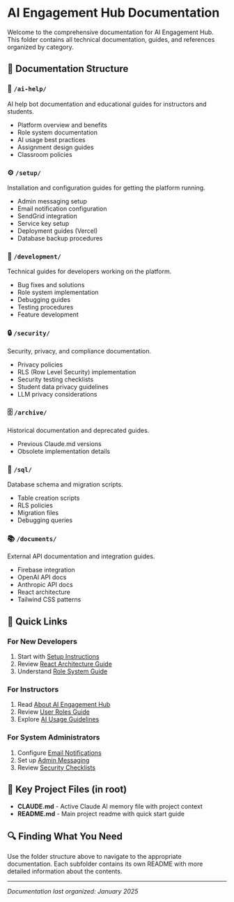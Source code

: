 # AI Engagement Hub Documentation

Welcome to the comprehensive documentation for AI Engagement Hub. This folder contains all technical documentation, guides, and references organized by category.

## 📁 Documentation Structure

### 🤖 `/ai-help/`
AI help bot documentation and educational guides for instructors and students.
- Platform overview and benefits
- Role system documentation
- AI usage best practices
- Assignment design guides
- Classroom policies

### ⚙️ `/setup/`
Installation and configuration guides for getting the platform running.
- Admin messaging setup
- Email notification configuration
- SendGrid integration
- Service key setup
- Deployment guides (Vercel)
- Database backup procedures

### 🔧 `/development/`
Technical guides for developers working on the platform.
- Bug fixes and solutions
- Role system implementation
- Debugging guides
- Testing procedures
- Feature development

### 🔒 `/security/`
Security, privacy, and compliance documentation.
- Privacy policies
- RLS (Row Level Security) implementation
- Security testing checklists
- Student data privacy guidelines
- LLM privacy considerations

### 🗄️ `/archive/`
Historical documentation and deprecated guides.
- Previous Claude.md versions
- Obsolete implementation details

### 💾 `/sql/`
Database schema and migration scripts.
- Table creation scripts
- RLS policies
- Migration files
- Debugging queries

### 📚 `/documents/`
External API documentation and integration guides.
- Firebase integration
- OpenAI API docs
- Anthropic API docs
- React architecture
- Tailwind CSS patterns

## 🚀 Quick Links

### For New Developers
1. Start with [Setup Instructions](./setup/SETUP_INSTRUCTIONS.md)
2. Review [React Architecture Guide](./documents/react-architecture-guide.md)
3. Understand [Role System Guide](./development/ROLE_SYSTEM_GUIDE.md)

### For Instructors
1. Read [About AI Engagement Hub](./ai-help/ABOUT_AI_ENGAGEMENT_HUB.md)
2. Review [User Roles Guide](./ai-help/USER_ROLES_GUIDE.md)
3. Explore [AI Usage Guidelines](./ai-help/EFFECTIVE_AI_USAGE_GUIDE.md)

### For System Administrators
1. Configure [Email Notifications](./setup/EMAIL_NOTIFICATION_SETUP.md)
2. Set up [Admin Messaging](./setup/ADMIN_MESSAGING_SETUP.md)
3. Review [Security Checklists](./security/manual-security-test-checklist.md)

## 📝 Key Project Files (in root)
- **CLAUDE.md** - Active Claude AI memory file with project context
- **README.md** - Main project readme with quick start guide

## 🔍 Finding What You Need

Use the folder structure above to navigate to the appropriate documentation. Each subfolder contains its own README with more detailed information about the contents.

---

*Documentation last organized: January 2025*